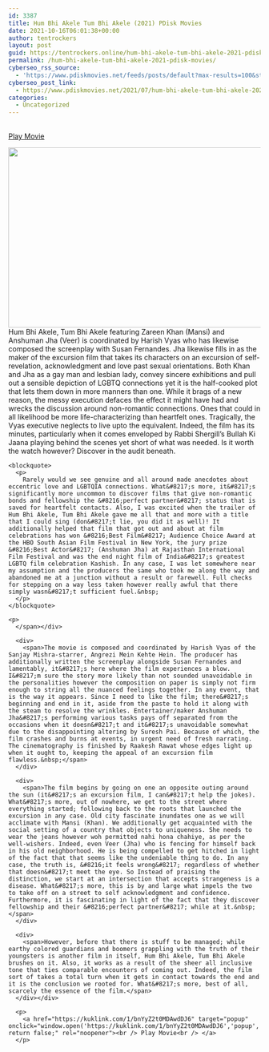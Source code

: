 ```yaml
---
id: 3387
title: Hum Bhi Akele Tum Bhi Akele (2021) PDisk Movies
date: 2021-10-16T06:01:38+00:00
author: tentrockers
layout: post
guid: https://tentrockers.online/hum-bhi-akele-tum-bhi-akele-2021-pdisk-movies/
permalink: /hum-bhi-akele-tum-bhi-akele-2021-pdisk-movies/
cyberseo_rss_source:
  - 'https://www.pdiskmovies.net/feeds/posts/default?max-results=100&start-index=1201'
cyberseo_post_link:
  - https://www.pdiskmovies.net/2021/07/hum-bhi-akele-tum-bhi-akele-2021-pdisk.html
categories:
  - Uncategorized
---
```

<a href="https://kuklink.com/1/bnYyZ2t0MDAwdDJ6" target="popup" onclick="window.open('https://kuklink.com/1/bnYyZ2t0MDAwdDJ6','popup','width=600,height=600'); return false;" rel="noopener"><br /> Play Movie<br /> </a>

<div class="separator">
  <a href="https://1.bp.blogspot.com/-BH4fqb185u0/YPKz9-dPRqI/AAAAAAAAZXQ/8duWacPT8UQguXqywyGZGOT9RW-b-CtUgCLcBGAsYHQ/s640/Hum%2BBhi%2BAkele%2BTum%2BBhi%2BAkele%2B%25282021%2529%2BPDisk%2BMovies.jpg"><img loading="lazy" border="0" data-original-height="360" data-original-width="640" height="360" src="https://1.bp.blogspot.com/-BH4fqb185u0/YPKz9-dPRqI/AAAAAAAAZXQ/8duWacPT8UQguXqywyGZGOT9RW-b-CtUgCLcBGAsYHQ/w640-h360/Hum%2BBhi%2BAkele%2BTum%2BBhi%2BAkele%2B%25282021%2529%2BPDisk%2BMovies.jpg" width="640" /></a>
</div>

<div>
  <div>
    <span>Hum Bhi Akele, Tum Bhi Akele featuring Zareen Khan (Mansi) and Anshuman Jha (Veer) is coordinated by Harish Vyas who has likewise composed the screenplay with Susan Fernandes. Jha likewise fills in as the maker of the excursion film that takes its characters on an excursion of self-revelation, acknowledgment and love past sexual orientations. Both Khan and Jha as a gay man and lesbian lady, convey sincere exhibitions and pull out a sensible depiction of LGBTQ connections yet it is the half-cooked plot that lets them down in more manners than one. While it brags of a new reason, the messy execution defaces the effect it might have had and wrecks the discussion around non-romantic connections. Ones that could in all likelihood be more life-characterizing than heartfelt ones. Tragically, the Vyas executive neglects to live upto the equivalent. Indeed, the film has its minutes, particularly when it comes enveloped by Rabbi Shergill&#8217;s Bullah Ki Jaana playing behind the scenes yet short of what was needed. Is it worth the watch however? Discover in the audit beneath.&nbsp;</span>
  </div>
  
  <div>
    <span></p> 
    
    <blockquote>
      <p>
        Rarely would we see genuine and all around made anecdotes about eccentric love and LGBTQIA connections. What&#8217;s more, it&#8217;s significantly more uncommon to discover films that give non-romantic bonds and fellowship the &#8216;perfect partner&#8217; status that is saved for heartfelt contacts. Also, I was excited when the trailer of Hum Bhi Akele, Tum Bhi Akele gave me all that and more with a title that I could sing (don&#8217;t lie, you did it as well)! It additionally helped that film that got out and about at film celebrations has won &#8216;Best Film&#8217; Audience Choice Award at the HBO South Asian Film Festival in New York, the jury prize &#8216;Best Actor&#8217; (Anshuman Jha) at Rajasthan International Film Festival and was the end night film of India&#8217;s greatest LGBTQ film celebration Kashish. In any case, I was let somewhere near my assumption and the producers the same who took me along the way and abandoned me at a junction without a result or farewell. Full checks for stepping on a way less taken however really awful that there simply wasn&#8217;t sufficient fuel.&nbsp;
      </p>
    </blockquote>
    
    <p>
      </span></div> 
      
      <div>
        <span>The movie is composed and coordinated by Harish Vyas of the Sanjay Mishra-starrer, Angrezi Mein Kehte Hein. The producer has additionally written the screenplay alongside Susan Fernandes and lamentably, it&#8217;s here where the film experiences a blow. I&#8217;m sure the story more likely than not sounded unavoidable in the personalities however the composition on paper is simply not firm enough to string all the nuanced feelings together. In any event, that is the way it appears. Since I need to like the film; there&#8217;s beginning and end in it, aside from the paste to hold it along with the steam to resolve the wrinkles. Entertainer/maker Anshuman Jha&#8217;s performing various tasks pays off separated from the occasions when it doesn&#8217;t and it&#8217;s unavoidable somewhat due to the disappointing altering by Suresh Pai. Because of which, the film crashes and burns at events, in urgent need of fresh narrating. The cinematography is finished by Raakesh Rawat whose edges light up when it ought to, keeping the appeal of an excursion film flawless.&nbsp;</span>
      </div>
      
      <div>
        <span>The film begins by going on one an opposite outing around the sun (it&#8217;s an excursion film, I can&#8217;t help the jokes). What&#8217;s more, out of nowhere, we get to the street where everything started; following back to the roots that launched the excursion in any case. Old city fascinate inundates one as we will acclimate with Mansi (Khan). We additionally get acquainted with the social setting of a country that objects to uniqueness. She needs to wear the jeans however woh permitted nahi hona chahiye, as per the well-wishers. Indeed, even Veer (Jha) who is fencing for himself back in his old neighborhood. He is being compelled to get hitched in light of the fact that that seems like the undeniable thing to do. In any case, the truth is, &#8216;it feels wrong&#8217; regardless of whether that doesn&#8217;t meet the eye. So Instead of praising the distinction, we start at an intersection that accepts strangeness is a disease. What&#8217;s more, this is by and large what impels the two to take off on a street to self acknowledgment and confidence. Furthermore, it is fascinating in light of the fact that they discover fellowship and their &#8216;perfect partner&#8217; while at it.&nbsp;</span>
      </div>
      
      <div>
        <span>However, before that there is stuff to be managed; while earthy colored guardians and boomers grappling with the truth of their youngsters is another film in itself, Hum Bhi Akele, Tum Bhi Akele brushes on it. Also, it works as a result of the sheer all inclusive tone that ties comparable encounters of coming out. Indeed, the film sort of takes a total turn when it gets in contact towards the end and it is the conclusion we rooted for. What&#8217;s more, best of all, scarcely the essence of the film.</span>
      </div></div> 
      
      <p>
        <a href="https://kuklink.com/1/bnYyZ2t0MDAwdDJ6" target="popup" onclick="window.open('https://kuklink.com/1/bnYyZ2t0MDAwdDJ6','popup','width=600,height=600'); return false;" rel="noopener"><br /> Play Movie<br /> </a>
      </p>